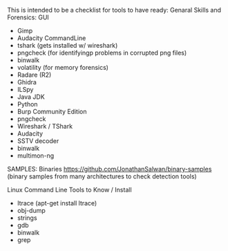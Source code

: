 This is intended to be a checklist for tools to have ready:
Genaral Skills and Forensics:
GUI
* Gimp
* Audacity
CommandLine
* tshark (gets installed w/ wireshark)
* pngcheck (for identifyingp problems in corrupted png files)
* binwalk
* volatility (for memory forensics)
* Radare (R2) 
* Ghidra
* ILSpy
* Java JDK
* Python
* Burp Community Edition
* pngcheck
* Wireshark / TShark
* Audacity
* SSTV decoder 
* binwalk
* multimon-ng

SAMPLES:
Binaries
https://github.com/JonathanSalwan/binary-samples  (binary samples from many architectures to check detection tools) 

Linux Command Line Tools to Know / Install
* ltrace   (apt-get install ltrace)
* obj-dump 
* strings
* gdb
* binwalk
* grep

